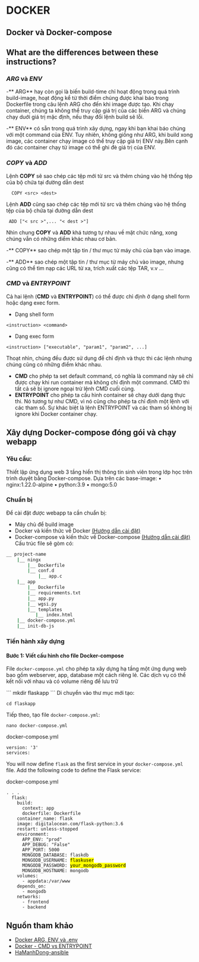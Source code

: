 # DOCKER
## Docker và Docker-compose


## What are the differences between these instructions?

### *ARG* và *ENV*

-** ARG** hay còn gọi là biến build-time chỉ hoạt động trong quá trình build-image, hoạt động kể từ thời điểm chúng được khai báo trong Dockerfile trong câu lệnh ARG cho đến khi image được tạo. Khi chạy container, chúng ta không thể truy cập giá trị của các biến ARG và chúng chạy duới giá trị mặc định, nếu thay đổi lệnh build sẽ lỗi.

-** ENV** có sẵn trong quá trình xây dựng, ngay khi bạn khai báo chúng với một command của ENV. Tuy nhiên, không giống như ARG, khi build xong image, các container chạy image có thể truy cập giá trị ENV này.Bên cạnh đó các container chạy từ image có thể ghi đè giá trị của ENV.

### *COPY* và *ADD*

Lệnh **COPY** sẽ sao chép các tệp mới từ src và thêm chúng vào hệ thống tệp của bộ chứa tại đường dẫn dest
```
  COPY <src> <dest>
```
 Lệnh **ADD** cũng sao chép các tệp mới từ src và thêm chúng vào hệ thống tệp của bộ chứa tại đường dẫn dest
 ```
  ADD ["< src >",... "< dest >"] 
```
Nhìn chung **COPY** và **ADD** khá tương tự nhau về mặt chức năng, xong chúng vẫn có những diểm khác nhau cơ bản.
 
-** COPY** sao chép một tập tin / thư mục từ máy chủ của bạn vào image.

-** ADD** sao chép một tập tin / thư mục từ máy chủ vào image, nhưng cũng có thể tìm nạp các URL từ xa, trích xuất các tệp TAR, v.v ... 

### *CMD* và *ENTRYPOINT*
Cả hai lệnh (**CMD** và **ENTRYPOINT**) có thể được chỉ định ở dạng shell form hoặc dạng exec form.
- Dạng shell form 
```
<instruction> <command>
```
- Dạng exec form
```
<instruction> ["executable", "param1", "param2", ...]
```
Thoạt nhìn, chúng đều được sử dụng để chỉ định và thực thi các lệnh nhưng chúng cũng có những điểm khác nhau.
- **CMD** cho phép ta set default command, có nghĩa là command này sẽ chỉ được chạy khi run container mà không chỉ định một command. CMD thì tất cả sẽ bị ignore ngoại trừ lệnh CMD cuối cùng.
- **ENTRYPOINT** cho phép ta cấu hình container sẽ chạy dưới dạng thực thi. Nó tương tự như CMD, vì nó cũng cho phép ta chỉ định một lệnh với các tham số. Sự khác biệt là lệnh ENTRYPOINT và các tham số không bị ignore khi Docker container chạy.

## Xây dựng Docker-compose đóng gói và chạy webapp

### Yêu cầu:
Thiết lập ứng dụng web 3 tầng hiển thị thông tin sinh viên trong lớp học trên trình duyệt bằng Docker-compose. Dựa trên các base-image:
• nginx:1.22.0-alpine
• python:3.9
• mongo:5.0
### Chuẩn bị
Để cài đặt được webapp ta cần chuẩn bị: 
- Máy chủ để build image
- Docker và kiến thức về Docker [(Hướng dẫn cài đặt)](https://vsudo.net/blog/docker-ubuntu.html)
- Docker-compose và kiến thức về Docker-compose [(Hướng dẫn cài đặt)](https://thuanbui.me/huong-dan-cai-dat-docker-docker-compose-tren-ubuntu-20-04/)
Cấu trúc file sẽ gòm có:
```bash
__ project-name
    |__ ningx
        |__ Dockerfile
        |__ conf.d
            |__ app.c
    |__ app
        |__ Dockerfile
        |__ requirements.txt
        |__ app.py
        |__ wgsi.py
        |__ templates
           |__ index.html
    |__ docker-compose.yml
    |__ init-db-js
```
### Tiến hành xây dựng
#### Bước 1: Viết cấu hình cho file Docker-compose

<p>File <code>docker-compose.yml</code> cho phép ta xây dựng hạ tầng một ứng dụng web bao gồm webserver, app, database một cách riêng lẻ. Các dịch vụ có thể kết nối với nhau và có volume riêng để lưu trữ</p>
```
mkdir flaskapp
```
Di chuyển vào thư mục mới tạo:

```
cd flaskapp
```
Tiếp theo, tạo file <code>docker-compose.yml</code>:
```
nano docker-compose.yml
```
<div class="code-label" title="docker-compose.yml">docker-compose.yml</div>
<pre class="language-yaml"><code><span class="token key atrule">version</span><span class="token punctuation">:</span> <span class="token string">'3'</span>
<span class="token key atrule">services</span><span class="token punctuation">:</span>
</code></pre>
<p>You will now define <code>flask</code> as the first service in your <code>docker-compose.yml</code> file. Add the following code to define the Flask service:</p>
<div class="code-label" title="docker-compose.yml">docker-compose.yml</div>
<pre class="language-yaml"><code>. . .
  <span class="token key atrule">flask</span><span class="token punctuation">:</span>
    <span class="token key atrule">build</span><span class="token punctuation">:</span>
      <span class="token key atrule">context</span><span class="token punctuation">:</span> app
      <span class="token key atrule">dockerfile</span><span class="token punctuation">:</span> Dockerfile
    <span class="token key atrule">container_name</span><span class="token punctuation">:</span> flask
    <span class="token key atrule">image</span><span class="token punctuation">:</span> digitalocean.com/flask<span class="token punctuation">-</span>python<span class="token punctuation">:</span><span class="token number">3.6</span>
    <span class="token key atrule">restart</span><span class="token punctuation">:</span> unless<span class="token punctuation">-</span>stopped
    <span class="token key atrule">environment</span><span class="token punctuation">:</span>
      <span class="token key atrule">APP_ENV</span><span class="token punctuation">:</span> <span class="token string">"prod"</span>
      <span class="token key atrule">APP_DEBUG</span><span class="token punctuation">:</span> <span class="token string">"False"</span>
      <span class="token key atrule">APP_PORT</span><span class="token punctuation">:</span> <span class="token number">5000</span>
      <span class="token key atrule">MONGODB_DATABASE</span><span class="token punctuation">:</span> flaskdb
      <span class="token key atrule">MONGODB_USERNAME</span><span class="token punctuation">:</span> <mark>flaskuser</mark>
      <span class="token key atrule">MONGODB_PASSWORD</span><span class="token punctuation">:</span> <mark>your_mongodb_password</mark>
      <span class="token key atrule">MONGODB_HOSTNAME</span><span class="token punctuation">:</span> mongodb
    <span class="token key atrule">volumes</span><span class="token punctuation">:</span>
      <span class="token punctuation">-</span> appdata<span class="token punctuation">:</span>/var/www
    <span class="token key atrule">depends_on</span><span class="token punctuation">:</span>
      <span class="token punctuation">-</span> mongodb
    <span class="token key atrule">networks</span><span class="token punctuation">:</span>
      <span class="token punctuation">-</span> frontend
      <span class="token punctuation">-</span> backend
</code></pre>



## Nguồn tham khảo
- [Docker ARG, ENV và .env ](https://viblo.asia/p/docker-arg-env-va-env-XL6lA4zmZek)
- [Docker - CMD vs ENTRYPOINT](https://www.atatus.com/blog/docker-cmd-vs-entrypoints/)
- [HaManhDong-ansible](https://github.com/HaManhDong/ansible/blob/master)

  
  
